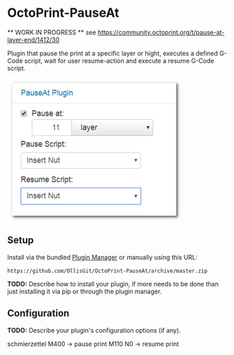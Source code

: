 # OctoPrint-PauseAt

** WORK IN PROGRESS **
see https://community.octoprint.org/t/pause-at-layer-end/1412/30


Plugin that pause the print at a specific layer or hight, executes a defined G-Code script, wait for user resume-action and execute a resume G-Code script.

![Sidebar](screenshots/sidebar.jpg)


## Setup

Install via the bundled [Plugin Manager](https://github.com/foosel/OctoPrint/wiki/Plugin:-Plugin-Manager)
or manually using this URL:

    https://github.com/OllisGit/OctoPrint-PauseAt/archive/master.zip

**TODO:** Describe how to install your plugin, if more needs to be done than just installing it via pip or through
the plugin manager.

## Configuration

**TODO:** Describe your plugin's configuration options (if any).


schmierzettel
M400 -> pause print
M110 N0 -> resume print
